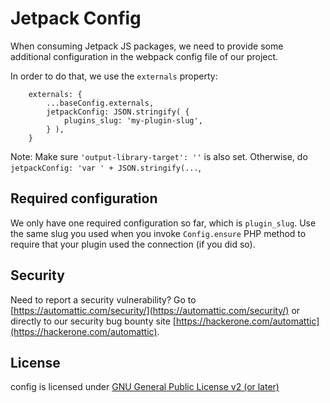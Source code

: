 # Jetpack Config

When consuming Jetpack JS packages, we need to provide some additional configuration in the webpack config file of our project.

In order to do that, we use the `externals` property:

```JS
	externals: {
		...baseConfig.externals,
		jetpackConfig: JSON.stringify( {
			plugins_slug: 'my-plugin-slug',
		} ),
	}
```

Note: Make sure `'output-library-target': ''` is also set. Otherwise, do `jetpackConfig: 'var ' + JSON.stringify(...`,

## Required configuration

We only have one required configuration so far, which is `plugin_slug`. Use the same slug you used when you invoke `Config.ensure` PHP method to require that your plugin used the connection (if you did so).

## Security

Need to report a security vulnerability? Go to [https://automattic.com/security/](https://automattic.com/security/) or directly to our security bug bounty site [https://hackerone.com/automattic](https://hackerone.com/automattic).

## License

config is licensed under [GNU General Public License v2 (or later)](./LICENSE.txt)

